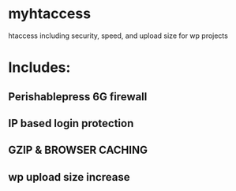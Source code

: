 # myhtaccess
htaccess including security, speed, and upload size for wp projects

# Includes:

## Perishablepress 6G firewall
## IP based login protection
## GZIP & BROWSER CACHING
## wp upload size increase

